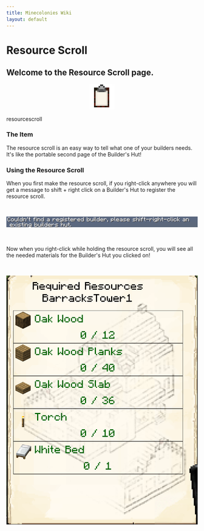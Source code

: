 ```yaml
---
title: Minecolonies Wiki
layout: default
---
```

# Resource Scroll 

## Welcome to the Resource Scroll page. 

<div class="infobox box text-center">
    <p style="text-align:center;"><img src="../../assets/images/icons/minecolonies/clipboard.png" alt="Resource Scroll"></p>
    <recipe>resourcescroll</recipe>
</div>

### The Item

The resource scroll is an easy way to tell what one of your builders needs. It's like the portable second page of the Builder's Hut!

### Using the Resource Scroll

When you first make the resource scroll, if you right-click anywhere you will get a message to shift + right click on a Builder's Hut to register the resource scroll. 

<br>
<p style="text-align:center;"><img src="../../assets/images/items/resourcebuilderinitmessage.png" alt="Resource Scroll Builder Message"></p>
<br>

Now when you right-click while holding the resource scroll, you will see all the needed materials for the Builder's Hut you clicked on!

<br>
<p style="text-align:center;"><img src="../../assets/images/items/resourcescrolluse.png" alt="Resource Scroll Use"></p>
<br>
